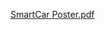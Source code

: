 [SmartCar Poster.pdf](https://github.com/0IsaacR/SwitchVehicles_Android_Controller-/files/14171670/SmartCar.Poster.pdf)
